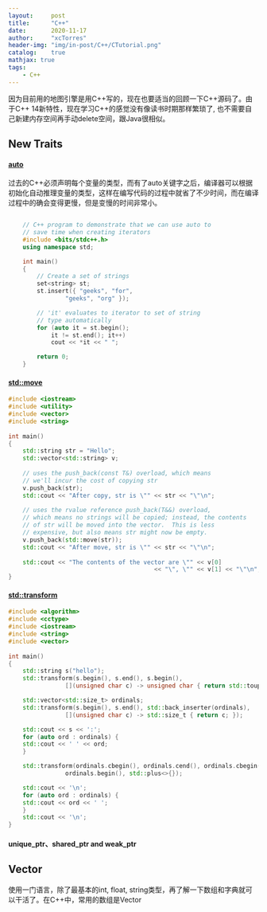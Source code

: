 ```yaml
---
layout:     post
title:      "C++"
date:       2020-11-17
author:     "xcTorres"
header-img: "img/in-post/C++/CTutorial.png"
catalog:    true
mathjax: true
tags:
    - C++
---  
```


因为目前用的地图引擎是用C++写的，现在也要适当的回顾一下C++源码了。由于C++ 14新特性，现在学习C++的感觉没有像读书时期那样繁琐了, 也不需要自己新建内存空间再手动delete空间，跟Java很相似。  

## New Traits
#### [auto](https://www.geeksforgeeks.org/type-inference-in-c-auto-and-decltype/)  
过去的C++必须声明每个变量的类型，而有了auto关键字之后，编译器可以根据初始化自动推理变量的类型，这样在编写代码的过程中就省了不少时间，而在编译过程中的确会变得更慢，但是变慢的时间非常小。

```cpp

    // C++ program to demonstrate that we can use auto to
    // save time when creating iterators
    #include <bits/stdc++.h>
    using namespace std;

    int main()
    {
        // Create a set of strings
        set<string> st;
        st.insert({ "geeks", "for", 
                "geeks", "org" });

        // 'it' evaluates to iterator to set of string
        // type automatically
        for (auto it = st.begin(); 
            it != st.end(); it++)
            cout << *it << " ";

        return 0;
    }

```


#### [std::move](https://en.cppreference.com/w/cpp/utility/move)
```cpp
#include <iostream>
#include <utility>
#include <vector>
#include <string>
 
int main()
{
    std::string str = "Hello";
    std::vector<std::string> v;
 
    // uses the push_back(const T&) overload, which means 
    // we'll incur the cost of copying str
    v.push_back(str);
    std::cout << "After copy, str is \"" << str << "\"\n";
 
    // uses the rvalue reference push_back(T&&) overload, 
    // which means no strings will be copied; instead, the contents
    // of str will be moved into the vector.  This is less
    // expensive, but also means str might now be empty.
    v.push_back(std::move(str));
    std::cout << "After move, str is \"" << str << "\"\n";
 
    std::cout << "The contents of the vector are \"" << v[0]
                                         << "\", \"" << v[1] << "\"\n";
}
```

#### [std::transform](https://en.cppreference.com/w/cpp/algorithm/transform)
```cpp
#include <algorithm>
#include <cctype>
#include <iostream>
#include <string>
#include <vector>
    
int main()
{
    std::string s("hello");
    std::transform(s.begin(), s.end(), s.begin(),
                [](unsigned char c) -> unsigned char { return std::toupper(c); });

    std::vector<std::size_t> ordinals;
    std::transform(s.begin(), s.end(), std::back_inserter(ordinals),
                [](unsigned char c) -> std::size_t { return c; });

    std::cout << s << ':';
    for (auto ord : ordinals) {
    std::cout << ' ' << ord;
    }

    std::transform(ordinals.cbegin(), ordinals.cend(), ordinals.cbegin(),
                ordinals.begin(), std::plus<>{});

    std::cout << '\n';
    for (auto ord : ordinals) {
    std::cout << ord << ' ';
    }
    std::cout << '\n';
}
```

#### unique_ptr、shared_ptr and weak_ptr



## Vector
使用一门语言，除了最基本的int, float, string类型，再了解一下数组和字典就可以干活了。在C++中，常用的数组是Vector

